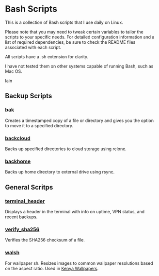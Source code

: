 # Bash Scripts

This is a collection of Bash scripts that I use daily on Linux.

Please note that you may need to tweak certain variables to tailor the scripts to your specific needs. For detailed configuration information and a list of required dependencies, be sure to check the README files associated with each script.

All scripts have a .sh extension for clarity. 

I have not tested them on other systems capable of running Bash, such as Mac OS.

Iain

## Backup Scripts 

### [bak](backup-scripts/bak)
Creates a timestamped copy of a file or directory and gives you the option to move it to a specified directory.

### [backcloud](backup-scripts/backcloud)
Backs up specified directories to cloud storage using rclone.

### [backhome](backup-scripts/backhome)
Backs up home directory to external drive using rsync.

## General Scritps

### [terminal_header](general-scripts/terminal_header)
Displays a header in the terminal with info on uptime, VPN status, and recent backups.

### [verify_sha256](general-scripts/verify_sha256)
Verifies the SHA256 checksum of a file.

### [walsh](general-scripts/walsh)
For wallpaper sh. Resizes images to common wallpaper resolutions based on the aspect ratio. Used in [Kenya Wallpapers](https://github.com/KennedyIDK/kenya-wallpapers).

